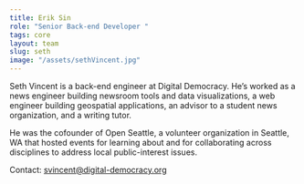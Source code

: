 ```yaml
---
title: Erik Sin 
role: "Senior Back-end Developer "
tags: core
layout: team
slug: seth
image: "/assets/sethVincent.jpg"
---
```


Seth Vincent is a back-end engineer at Digital Democracy. He’s worked as a news engineer building newsroom tools and data visualizations, a web engineer building geospatial applications, an advisor to a student news organization, and a writing tutor. 

He was the cofounder of Open Seattle, a volunteer organization in Seattle, WA that hosted events for learning about and for collaborating across disciplines to address local public-interest issues.

Contact: [svincent@digital-democracy.org](mailto:svincent@digital-democracy.org)